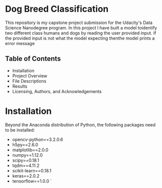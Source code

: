 # Dog Breed Classification
This repository is my capstone project submission for the Udacity's Data Science Nanodegree program. In this project I have built a model toidentify two different class humans and dogs by reading the user provided input. If the provided input is not what the model expecting thenthe model prints a error message


## Table of Contents
* Installation
* Project Overview
* File Descriptions
* Results
* Licensing, Authors, and Acknowledgements

# Installation
Beyond the Anaconda distribution of Python, the following packages need to be installed:

*    opencv-python==3.2.0.6
*    h5py==2.6.0
*    matplotlib==2.0.0
*    numpy==1.12.0
*    scipy==0.18.1
*    tqdm==4.11.2
*    scikit-learn==0.18.1
*    keras==2.0.2
*    tensorflow==1.0.0 `
